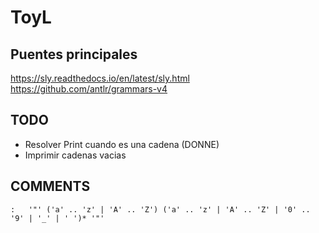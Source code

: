 # ToyL

Puentes principales
----------------
https://sly.readthedocs.io/en/latest/sly.html
https://github.com/antlr/grammars-v4


TODO
----

* Resolver Print cuando es una cadena (DONNE)
* Imprimir cadenas vacias


COMMENTS
--------

    :   '"' ('a' .. 'z' | 'A' .. 'Z') ('a' .. 'z' | 'A' .. 'Z' | '0' .. '9' | '_' | ' ')* '"'
